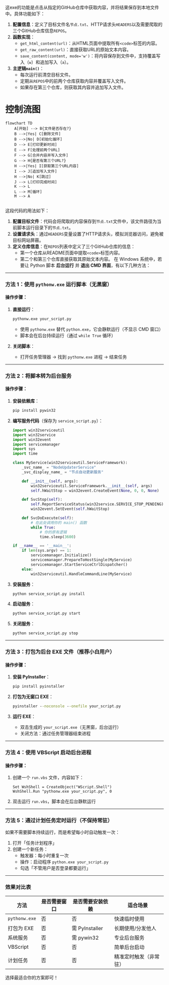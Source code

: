 这exe的功能是点击从指定的GitHub仓库中获取内容，并将结果保存到本地文件中。具体功能如下：

1. **配置信息**：定义了目标文件名`节点.txt`、HTTP请求头`HEADERS`以及需要爬取的三个GitHub仓库信息`REPOS`。
2. **函数实现**：
   - `get_html_content(url)`：从HTML页面中提取所有`<code>`标签的内容。
   - `get_raw_content(url)`：直接获取URL的原始文本内容。
   - `save_content(content, mode='w')`：将内容保存到文件中，支持覆盖写入（`w`）和追加写入（`a`）。
3. **主逻辑`main()`**：
   - 每次运行前清空目标文件。
   - 定期从`REPOS`中的前两个仓库获取内容并覆盖写入文件。
   - 如果存在第三个仓库，则获取其内容并追加写入文件。

# 控制流图
```mermaid
flowchart TD
    A[开始] --> B{文件是否存在?}
    B -->|Yes| C[删除文件]
    B -->|No| D[初始化循环]
    D --> E[打印更新时间]
    E --> F[处理前两个URL]
    F --> G[合并内容并写入文件]
    G --> H{是否有第三个URL?}
    H -->|Yes| I[获取第三个URL内容]
    I --> J[追加写入文件]
    H -->|No| K[跳过]
    J --> L[打印完成时间]
    K --> L
    L --> M[循环]
    M --> A
    
```
这段代码的用法如下：

1. **配置目标文件**：代码会将爬取的内容保存到`节点.txt`文件中，该文件路径为当前脚本运行目录下的`节点.txt`。
2. **设置请求头**：通过`HEADERS`变量设置了HTTP请求头，模拟浏览器访问，避免被目标网站屏蔽。
3. **定义仓库信息**：在`REPOS`列表中定义了三个GitHub仓库的信息：
   - 第一个仓库从README页面中提取`<code>`标签内容。
   - 第二个和第三个仓库直接获取其原始文本内容。
在 Windows 系统中，若要让 Python 脚本 **后台运行** 并 **退出 CMD 界面**，有以下几种方法：

---

### 方法 1：使用 `pythonw.exe` 运行脚本（无黑窗）
#### 操作步骤：
1. **直接运行**：
   ```cmd
   pythonw.exe your_script.py
   ```
   - 使用 `pythonw.exe` 替代 `python.exe`，它会静默运行（不显示 CMD 窗口）
   - 脚本会在后台持续运行（通过 `while True` 循环）

2. **关闭脚本**：
   - 打开任务管理器 -> 找到 `pythonw.exe` 进程 -> 结束任务

---

### 方法 2：将脚本转为后台服务
#### 操作步骤：
1. **安装依赖库**：
   ```cmd
   pip install pywin32
   ```

2. **编写服务代码**（保存为 `service_script.py`）：
   ```python
   import win32serviceutil
   import win32service
   import win32event
   import servicemanager
   import sys
   import time

   class MyService(win32serviceutil.ServiceFramework):
       _svc_name_ = "NodeUpdaterService"
       _svc_display_name_ = "节点自动更新服务"

       def __init__(self, args):
           win32serviceutil.ServiceFramework.__init__(self, args)
           self.hWaitStop = win32event.CreateEvent(None, 0, 0, None)

       def SvcStop(self):
           self.ReportServiceStatus(win32service.SERVICE_STOP_PENDING)
           win32event.SetEvent(self.hWaitStop)

       def SvcDoExecute(self):
           # 在此处调用你的 main() 函数
           while True:
               # 你的原有逻辑
               time.sleep(3600)

   if __name__ == '__main__':
       if len(sys.argv) == 1:
           servicemanager.Initialize()
           servicemanager.PrepareToHostSingle(MyService)
           servicemanager.StartServiceCtrlDispatcher()
       else:
           win32serviceutil.HandleCommandLine(MyService)
   ```

3. **安装服务**：
   ```cmd
   python service_script.py install
   ```

4. **启动服务**：
   ```cmd
   python service_script.py start
   ```

5. **关闭服务**：
   ```cmd
   python service_script.py stop
   ```

---

### 方法 3：打包为后台 EXE 文件（推荐小白用户）
#### 操作步骤：
1. **安装 PyInstaller**：
   ```cmd
   pip install pyinstaller
   ```

2. **打包为无窗口 EXE**：
   ```cmd
   pyinstaller --noconsole --onefile your_script.py
   ```

3. **运行 EXE**：
   - 双击生成的 `your_script.exe`（无黑窗，后台运行）
   - 关闭方法：通过任务管理器结束进程

---

### 方法 4：使用 VBScript 启动后台进程
#### 操作步骤：
1. 创建一个 `run.vbs` 文件，内容如下：
   ```vbscript
   Set WshShell = CreateObject("WScript.Shell")
   WshShell.Run "pythonw.exe your_script.py", 0
   ```

2. 双击运行 `run.vbs`，脚本会在后台静默运行

---

### 方法 5：通过计划任务定时运行（不保持常驻）
如果不需要脚本持续运行，而是希望每小时自动触发一次：
1. 打开「任务计划程序」
2. 创建一个新任务：
   - 触发器：每小时重复一次
   - 操作：启动程序 `python.exe your_script.py`
   - 勾选「不管用户是否登录都要运行」

---

### 效果对比表
| 方法         | 是否需要窗口 | 是否需要安装依赖 | 适合场景               |
|--------------|--------------|------------------|------------------------|
| `pythonw.exe`| 否           | 否               | 快速临时使用           |
| 打包为 EXE   | 否           | 需 PyInstaller   | 长期使用/分发他人      |
| 系统服务     | 否           | 需 pywin32       | 专业后台服务           |
| VBScript     | 否           | 否               | 简单后台启动           |
| 计划任务     | 否           | 否               | 精准定时触发（非常驻） |

选择最适合你的方案即可！

